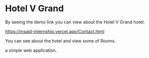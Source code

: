 # Hotel V Grand

By seeing the demo link you can view about the Hotel V Grand hotel.

<a href="https://insaid-internship.vercel.app">https://insaid-internship.vercel.app/Contact.html</a>

You can see about the hotel and view some of Rooms.

a simple web application.


